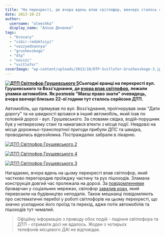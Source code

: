 ```yaml
---
title: "На перехресті, де вчора вдень впав світлофор, ввечері сталось серйозне ДТП"
date: 2013-10-23
author: 
  username: "aleechka"
  display_name: "Аліна Дяченко"
tags: 
  - "brovary"
  - "vibir-redaktsiyi"
  - "vozzyednannya"
  - "grushevskogo"
  - "dtp"
  - "novini"
  - "svitlofor"
coverImage: "wp-content/uploads/2013/10/DTP-Svitlofor-Grushevskogo-3.jpg"
---
```


**[![ДТП Світлофор Грушевського 5](https://mpz.brovary.org/wp-content/uploads/2013/10/DTP-Svitlofor-Grushevskogo-5.jpg)](https://mpz.brovary.org/wp-content/uploads/2013/10/DTP-Svitlofor-Grushevskogo-5.jpg)Сьогодні вранці на перехресті вул. Грушевського та Возз'єднання, де [вчора впав світлофор](https://mpz.brovary.org/svitlofor-shho-vpav-upoperek-dorogi-zagrozhuye-vodiyam-ta-pishohodam-na-peretini-vulits-grushevskogo-ta-vozz-yednannya/), лежали уламки автомобіля. Як розповів "Маєш право знати" очевидець, вчора ввечері близько 22-ої години тут сталось серйозне ДТП.**

Автомобіль, що прямував по вул. Возз'єднання, проігнорував знак "Дати дорогу" та на швидкості врізався в інший автомобіль, який їхав по головній дорозі - вул. Грушевського. За словами свідка, водій-порушник був у нетверезому стані та намагався втекти з місця події. Невдовзі на місце дорожньо-транспортної пригоди прибули ДПС та швидка, проводилась відеозйомка. Постраждалих забрали в лікарню.

[![ДТП Світлофор Грушевського 2](https://mpz.brovary.org/wp-content/uploads/2013/10/DTP-Svitlofor-Grushevskogo-2.jpg)](https://mpz.brovary.org/wp-content/uploads/2013/10/DTP-Svitlofor-Grushevskogo-2.jpg)

[![ДТП Світлофор Грушевського 4](https://mpz.brovary.org/wp-content/uploads/2013/10/DTP-Svitlofor-Grushevskogo-4.jpg)](https://mpz.brovary.org/wp-content/uploads/2013/10/DTP-Svitlofor-Grushevskogo-4.jpg)

[![ДТП Світлофор Грушевського 3](https://mpz.brovary.org/wp-content/uploads/2013/10/DTP-Svitlofor-Grushevskogo-3.jpg)](https://mpz.brovary.org/wp-content/uploads/2013/10/DTP-Svitlofor-Grushevskogo-3.jpg)

Нагадаємо, вчора вдень на цьому перехресті впав світлофор, який частково перегородив проїжджу частину та рух пішоходів. Зламана конструкція довгий час пролежала на дорозі. За [повідомленнями](https://www.facebook.com/pravo.znaty.brovary/posts/634296113260194?comment_id=6823455&reply_comment_id=6823582&offset=0&total_comments=8&notif_t=share_comment#!/groups/brovary/permalink/708386155858020/?comment_id=708394879190481&offset=0&total_comments=5) броварчан у соціальних мережах, свілофор [завалив кран](https://www.facebook.com/pravo.znaty.brovary/posts/634296113260194?comment_id=6823455&reply_comment_id=6823570&total_comments=7), який перевозили на будівництво неподалік. Також мешканці повідомляють про систематичні перебої у роботі світлофорів на цьому перехресті, що значно ускладнює його проїзд та перехід, адже потік автомобілів та пішоходів тут чималий.

> Офіційну інформацію з приводу обох подій - падіння світлофора та ДТП - отримати досі не вдалось. Жоден з чотирьох телефонів місцевого ДАІ не відповідає.

